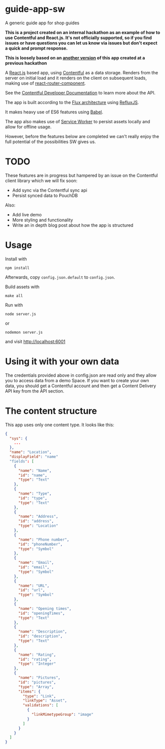 guide-app-sw
=========

A generic guide app for shop guides

**This is a project created on an internal hackathon as an example of how to use Contentful and React.js. It's not officially supported, so if you find issues or have questions you can let us know via issues but don't expect a quick and prompt response.**

**This is loosely based on an [another version](https://github.com/contentful/guide-app) of this app created at a previous
hackathon**

A [React.js](http://facebook.github.io/react/) based app, using [Contentful](https://www.contentful.com/) as a data storage. Renders from
the server on initial load and it renders on the client on subsequent
loads, making use of [react-router-component](andreypopp.viewdocs.io/react-router-component).

See the [Contentful Developer Documentation](https://www.contentful.com/developers) to learn more about the API.

The app is built according to the [Flux architecture](https://facebook.github.io/flux/) using [RefluxJS](https://github.com/spoike/refluxjs).

It makes heavy use of ES6 features using [Babel](https://babeljs.io/).

The app also makes use of [Service Worker](http://jakearchibald.com/2014/using-serviceworker-today/) to persist assets locally and allow for offline usage.

However, before the features below are completed we can't really enjoy
the full potential of the possibilities SW gives us.

# TODO

These features are in progress but hampered by an issue on the
Contentful client library which we will fix soon:

* Add sync via the Contentful sync api
* Persist synced data to PouchDB

Also:
* Add live demo
* More styling and functionality
* Write an in depth blog post about how the app is structured

# Usage

Install with

```
npm install
```

Afterwards, copy `config.json.default` to `config.json`.

Build assets with

```
make all
```

Run with

```
node server.js
```

or

```
nodemon server.js
```

and visit [http://localhost:6001](http://localhost:6001)

# Using it with your own data

The credentials provided above in config.json are read only and they allow you to access data from a demo Space. If you want to create your own data, you should get a Contentful account and then get a Content Delivery API key from the API section.

# The content structure

This app uses only one content type. It looks like this:

```json
{
  "sys": {
    ...
  },
  "name": "Location",
  "displayField": "name"
  "fields": [
    {
      "name": "Name",
      "id": "name",
      "type": "Text"
    },
    {
      "name": "Type",
      "id": "type",
      "type": "Text"
    },
    {
      "name": "Address",
      "id": "address",
      "type": "Location"
    },
    {
      "name": "Phone number",
      "id": "phoneNumber",
      "type": "Symbol"
    },
    {
      "name": "Email",
      "id": "email",
      "type": "Symbol"
    },
    {
      "name": "URL",
      "id": "url",
      "type": "Symbol"
    },
    {
      "name": "Opening times",
      "id": "openingTimes",
      "type": "Text"
    },
    {
      "name": "Description",
      "id": "description",
      "type": "Text"
    },
    {
      "name": "Rating",
      "id": "rating",
      "type": "Integer"
    },
    {
      "name": "Pictures",
      "id": "pictures",
      "type": "Array",
      "items": {
        "type": "Link",
        "linkType": "Asset",
        "validations": [
          {
            "linkMimetypeGroup": "image"
          }
        ]
      }
    }
  ]
}
```
